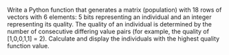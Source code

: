 Write a Python function that generates a matrix (population) with 18 rows of vectors with 6 elements: 5 bits
representing an individual and an integer representing its quality. The quality of an individual is determined by the
number of consecutive differing value pairs (for example, the quality of [1,0,0,1,1] = 2). Calculate and display the
individuals with the highest quality function value.
